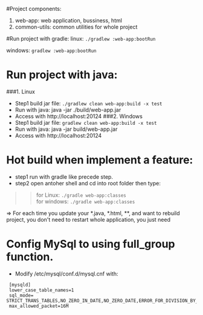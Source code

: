 #Project components:
1. web-app: web application, bussiness, html 
2. common-utils: common utilities for whole project 

#Run project with gradle:
linux: ```./gradlew :web-app:bootRun ```

windows: ```gradlew :web-app:bootRun```


# Run project with java:
###1. Linux
 - Step1 build jar file: ```./gradlew clean web-app:build -x test```
 - Run with java: java -jar ./build/web-app.jar
 - Access with http://localhost:20124
 ###2. Windows
  - Step1 build jar file: ```gradlew clean web-app:build -x test```
  - Run with java: java -jar build/web-app.jar
  - Access with http://localhost:20124

# Hot build when implement a feature:
- step1 run with gradle like precede step.
- step2 open antoher shell and cd into root folder then type:<br>
 >> for Linux: ```./gradle web-app:classes```<br>
 >> for windows: ```./gradle web-app:classes```

=> For each time you update your *.java, *.html, **, and want to rebuild project, you don't need to restart whole application, you just need

 # Config MySql to using full_group function.
- Modify /etc/mysql/conf.d/mysql.cnf with:
```
 [mysqld]
 lower_case_table_names=1
 sql_mode= STRICT_TRANS_TABLES,NO_ZERO_IN_DATE,NO_ZERO_DATE,ERROR_FOR_DIVISION_BY_ZERO,NO_AUTO_CREATE_USER,NO_ENGINE_SUBSTITUTION
 max_allowed_packet=16M
 ```